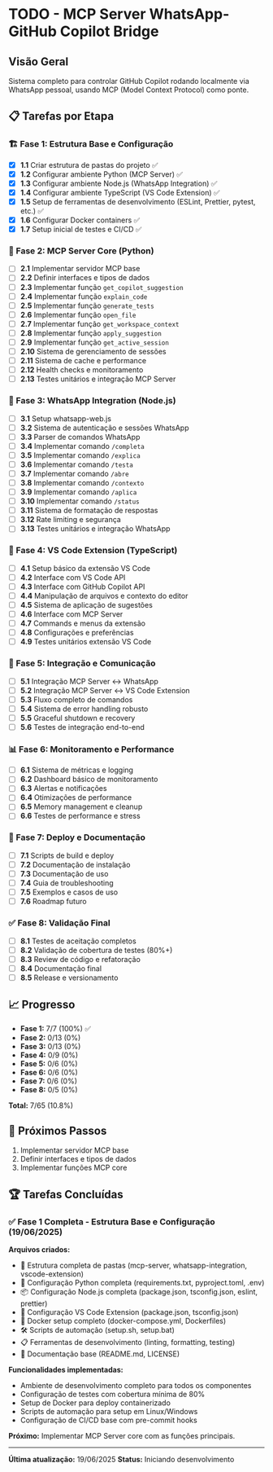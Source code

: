 # TODO - MCP Server WhatsApp-GitHub Copilot Bridge

## Visão Geral
Sistema completo para controlar GitHub Copilot rodando localmente via WhatsApp pessoal, usando MCP (Model Context Protocol) como ponte.

## 📋 Tarefas por Etapa

### 🏗️ Fase 1: Estrutura Base e Configuração
- [x] **1.1** Criar estrutura de pastas do projeto ✅ 
- [x] **1.2** Configurar ambiente Python (MCP Server) ✅
- [x] **1.3** Configurar ambiente Node.js (WhatsApp Integration) ✅
- [x] **1.4** Configurar ambiente TypeScript (VS Code Extension) ✅
- [x] **1.5** Setup de ferramentas de desenvolvimento (ESLint, Prettier, pytest, etc.) ✅
- [x] **1.6** Configurar Docker containers ✅
- [x] **1.7** Setup inicial de testes e CI/CD ✅

### 🔧 Fase 2: MCP Server Core (Python)
- [ ] **2.1** Implementar servidor MCP base
- [ ] **2.2** Definir interfaces e tipos de dados
- [ ] **2.3** Implementar função `get_copilot_suggestion`
- [ ] **2.4** Implementar função `explain_code`
- [ ] **2.5** Implementar função `generate_tests`
- [ ] **2.6** Implementar função `open_file`
- [ ] **2.7** Implementar função `get_workspace_context`
- [ ] **2.8** Implementar função `apply_suggestion`
- [ ] **2.9** Implementar função `get_active_session`
- [ ] **2.10** Sistema de gerenciamento de sessões
- [ ] **2.11** Sistema de cache e performance
- [ ] **2.12** Health checks e monitoramento
- [ ] **2.13** Testes unitários e integração MCP Server

### 📱 Fase 3: WhatsApp Integration (Node.js)
- [ ] **3.1** Setup whatsapp-web.js
- [ ] **3.2** Sistema de autenticação e sessões WhatsApp
- [ ] **3.3** Parser de comandos WhatsApp
- [ ] **3.4** Implementar comando `/completa`
- [ ] **3.5** Implementar comando `/explica`
- [ ] **3.6** Implementar comando `/testa`
- [ ] **3.7** Implementar comando `/abre`
- [ ] **3.8** Implementar comando `/contexto`
- [ ] **3.9** Implementar comando `/aplica`
- [ ] **3.10** Implementar comando `/status`
- [ ] **3.11** Sistema de formatação de respostas
- [ ] **3.12** Rate limiting e segurança
- [ ] **3.13** Testes unitários e integração WhatsApp

### 🎨 Fase 4: VS Code Extension (TypeScript)
- [ ] **4.1** Setup básico da extensão VS Code
- [ ] **4.2** Interface com VS Code API
- [ ] **4.3** Interface com GitHub Copilot API
- [ ] **4.4** Manipulação de arquivos e contexto do editor
- [ ] **4.5** Sistema de aplicação de sugestões
- [ ] **4.6** Interface com MCP Server
- [ ] **4.7** Commands e menus da extensão
- [ ] **4.8** Configurações e preferências
- [ ] **4.9** Testes unitários extensão VS Code

### 🔗 Fase 5: Integração e Comunicação
- [ ] **5.1** Integração MCP Server ↔ WhatsApp
- [ ] **5.2** Integração MCP Server ↔ VS Code Extension
- [ ] **5.3** Fluxo completo de comandos
- [ ] **5.4** Sistema de error handling robusto
- [ ] **5.5** Graceful shutdown e recovery
- [ ] **5.6** Testes de integração end-to-end

### 📊 Fase 6: Monitoramento e Performance
- [ ] **6.1** Sistema de métricas e logging
- [ ] **6.2** Dashboard básico de monitoramento
- [ ] **6.3** Alertas e notificações
- [ ] **6.4** Otimizações de performance
- [ ] **6.5** Memory management e cleanup
- [ ] **6.6** Testes de performance e stress

### 🚀 Fase 7: Deploy e Documentação
- [ ] **7.1** Scripts de build e deploy
- [ ] **7.2** Documentação de instalação
- [ ] **7.3** Documentação de uso
- [ ] **7.4** Guia de troubleshooting
- [ ] **7.5** Exemplos e casos de uso
- [ ] **7.6** Roadmap futuro

### ✅ Fase 8: Validação Final
- [ ] **8.1** Testes de aceitação completos
- [ ] **8.2** Validação de cobertura de testes (80%+)
- [ ] **8.3** Review de código e refatoração
- [ ] **8.4** Documentação final
- [ ] **8.5** Release e versionamento

## 📈 Progresso
- **Fase 1:** 7/7 (100%) ✅
- **Fase 2:** 0/13 (0%)
- **Fase 3:** 0/13 (0%)
- **Fase 4:** 0/9 (0%)
- **Fase 5:** 0/6 (0%)
- **Fase 6:** 0/6 (0%)
- **Fase 7:** 0/6 (0%)
- **Fase 8:** 0/5 (0%)

**Total:** 7/65 (10.8%)

## 📝 Próximos Passos
1. Implementar servidor MCP base 
2. Definir interfaces e tipos de dados
3. Implementar funções MCP core

## 🏆 Tarefas Concluídas

### ✅ Fase 1 Completa - Estrutura Base e Configuração (19/06/2025)
**Arquivos criados:**
- 📁 Estrutura completa de pastas (mcp-server, whatsapp-integration, vscode-extension)
- 🐍 Configuração Python completa (requirements.txt, pyproject.toml, .env)
- 📦 Configuração Node.js completa (package.json, tsconfig.json, eslint, prettier)
- 🎨 Configuração VS Code Extension (package.json, tsconfig.json)
- 🐳 Docker setup completo (docker-compose.yml, Dockerfiles)
- 🛠️ Scripts de automação (setup.sh, setup.bat)
- 📋 Ferramentas de desenvolvimento (linting, formatting, testing)
- 📄 Documentação base (README.md, LICENSE)

**Funcionalidades implementadas:**
- Ambiente de desenvolvimento completo para todos os componentes
- Configuração de testes com cobertura mínima de 80%
- Setup de Docker para deploy containerizado
- Scripts de automação para setup em Linux/Windows
- Configuração de CI/CD base com pre-commit hooks

**Próximo:** Implementar MCP Server core com as funções principais.

---

**Última atualização:** 19/06/2025
**Status:** Iniciando desenvolvimento

